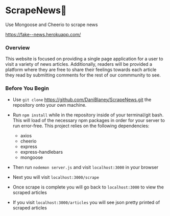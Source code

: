 # ScrapeNews📰

Use Mongoose and Cheerio to scrape news

https://fake--news.herokuapp.com/

### Overview

This website is focused on providing a single page application for a user to visit a variety of news articles. Additionally, readers will be provided a platform where they are free to share their feelings towards each article they read by submitting comments for the rest of our commmunity to see.

### Before You Begin

- Use `git clone` https://github.com/DaniBlaney/ScrapeNews.git the repository onto your own machine.

- Run `npm install` while in the repository inside of your terminal/git bash. This will load of the necessary npm packages in order for your server to run error-free. This project relies on the following dependencies:
    - axios
    - cheerio
    - express
    - express-handlebars
    - mongoose

- Then run `nodemon server.js` and visit `localhost:3000` in your browser
- Next you will visit `localhost:3000/scrape`
- Once scrape is complete you will go back to `localhost:3000` to view the scraped articles
- If you visit `localhost:3000/articles` you will see json pretty printed of scraped articles
